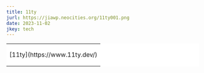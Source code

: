 ```yaml
---
title: 11ty
jurl: https://jiawp.neocities.org/11ty001.png
date: 2023-11-02
jkey: tech
---
```

<table border=0 cellpadding=3 bgcolor=ffffff>
<tr>
<td>
<p id=jiawhite>
[11ty](https://www.11ty.dev/)
</p>
</td>
</tr>
</table>

